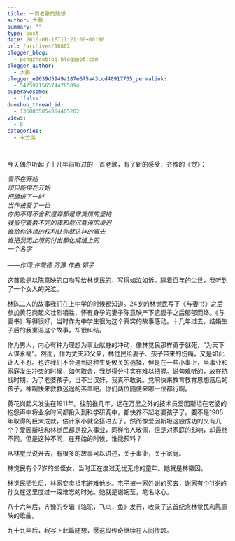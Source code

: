 ```yaml
---
title: 一首老歌的随想
author: 大鹏
summary: ""
type: post
date: 2010-06-16T11:21:00+00:00
url: /archives/10802
blogger_blog:
  - pengzhaoblog.blogspot.com
blogger_author:
  - 大鹏
blogger_e2639d5949a187e675a43ccd40917705_permalink:
  - 5425971565744785894
superawesome:
  - 'false'
duoshuo_thread_id:
  - 1360835854884405262
views:
  - 8
categories:
  - 未分类

---
```

今天偶尔听起了十几年前听过的一首老歌，有了新的感受，齐豫的《觉》：

<span style="font-style:italic;">爱不在开始</span><br style="font-style:italic;" /><span style="font-style:italic;">却只能停在开始</span><br style="font-style:italic;" /><span style="font-style:italic;">把缱绻了一时</span><br style="font-style:italic;" /><span style="font-style:italic;">当作被爱了一世</span><br style="font-style:italic;" /><span style="font-style:italic;">你的不得不舍和遗弃都是守真情的坚持</span><br style="font-style:italic;" /><span style="font-style:italic;">我留守着数不完的夜和载沉载浮的凌迟</span><br style="font-style:italic;" /><span style="font-style:italic;">谁给你选择的权利让你就这样的离去</span><br style="font-style:italic;" /><span style="font-style:italic;">谁把我无止境的付出都化成纸上的</span><br style="font-style:italic;" /><span style="font-style:italic;">一个名字</span><br style="font-style:italic;" /><br style="font-style:italic;" /><span style="font-style:italic;">——作词:许常德 齐豫 作曲:郭子</span>

这首歌是以陈意映的口吻写给林觉民的，写得如泣如诉。隔着百年的尘世，我听到了一个女人的哭泣。

林陈二人的故事我们在上中学的时候都知道。24岁的林觉民写下《与妻书》之后参加黄花岗起义壮烈牺牲，怀有身孕的妻子陈意映产下遗腹子之后郁郁而终。《与妻书》写得很好，当时作为中学生很为这个真实的故事感动。十几年过去，结婚生子后的我重温这个故事，却很纠结。

作为男人，内心有种为理想为事业献身的冲动，像林觉民那样勇于就死，“为天下人谋永福”。然而，作为丈夫和父亲，林觉民给妻子、孩子带来的伤痛，又是如此让人不忍。也许我们不会遇到这种生死攸关的选择，但是在一些小事上，当事业和家庭发生冲突的时候，如何取舍，我觉得分寸实在难以把握。说句难听的，放在抗战时期，为了老婆孩子，当不当汉奸，我真不敢说。党啊快来教育教育思想落后的孩子，神啊快来救救迷途的羔羊吧。你们两位随便来哪一位都行啊。

黄花岗起义发生在1911年。往前推几年，远在万里之外的技术员爱因斯坦在老婆的抱怨声中将业余时间都投入到科学研究中，都快养不起老婆孩子了。要不是1905年取得的巨大成就，估计家小就全搭进去了。然而像爱因斯坦这般成功的又有几个？爱因斯坦和林觉民都是投入事业，同样令人敬佩，但是对家庭的影响，却最终不同。但是这种不同，在开始的时候，谁能预料？

从林觉民说开去，有很多的故事可以讲述，关于事业，关于家庭。

林觉民有个7岁的堂侄女，当时正在度过无忧无虑的童年。她就是林徽因。

林觉民牺牲后，林家变卖祖宅避难他乡。宅子被一家姓谢的买去，谢家有个11岁的孙女在这里度过一段难忘的时光。她就是谢婉莹，笔名冰心。

八十六年后，齐豫的专辑《骆驼，飞鸟，鱼》发行，收录了这首纪念林觉民和陈意映的歌曲。

九十九年后，我写下此篇随想，愿这段传奇继续在人间传颂。

